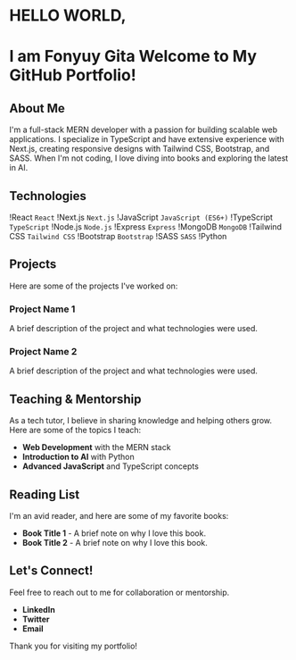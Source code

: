 # HELLO WORLD, 
# I am Fonyuy Gita Welcome to My GitHub Portfolio!

## About Me
I'm a full-stack MERN developer with a passion for building scalable web applications. I specialize in TypeScript and have extensive experience with Next.js, creating responsive designs with Tailwind CSS, Bootstrap, and SASS. When I'm not coding, I love diving into books and exploring the latest in AI.

## Technologies
!React `React`
!Next.js `Next.js`
!JavaScript `JavaScript (ES6+)`
!TypeScript `TypeScript`
!Node.js `Node.js`
!Express `Express`
!MongoDB `MongoDB`
!Tailwind CSS `Tailwind CSS`
!Bootstrap `Bootstrap`
!SASS `SASS`
!Python 

## Projects
Here are some of the projects I've worked on:

### **Project Name 1**
A brief description of the project and what technologies were used.

### **Project Name 2**
A brief description of the project and what technologies were used.

## Teaching & Mentorship
As a tech tutor, I believe in sharing knowledge and helping others grow. Here are some of the topics I teach:

- **Web Development** with the MERN stack
- **Introduction to AI** with Python
- **Advanced JavaScript** and TypeScript concepts

## Reading List
I'm an avid reader, and here are some of my favorite books:

- **Book Title 1** - A brief note on why I love this book.
- **Book Title 2** - A brief note on why I love this book.

## Let's Connect!
Feel free to reach out to me for collaboration or mentorship.

- **LinkedIn**
- **Twitter**
- **Email**

Thank you for visiting my portfolio!
